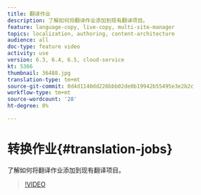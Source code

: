 ```yaml
---
title: 翻译作业
description: 了解如何将翻译作业添加到现有翻译项目。
feature: language-copy, live-copy, multi-site-manager
topics: localization, authoring, content-architecture
audience: all
doc-type: feature video
activity: use
version: 6.3, 6.4, 6.5, cloud-service
kt: 5366
thumbnail: 36488.jpg
translation-type: tm+mt
source-git-commit: 0d4d1140dd226bbb02de0b19942b55495e3e2b2c
workflow-type: tm+mt
source-wordcount: '28'
ht-degree: 0%

---
```



# 转换作业{#translation-jobs}

了解如何将翻译作业添加到现有翻译项目。

>[!VIDEO](https://video.tv.adobe.com/v/36488?quality=12&learn=on)
